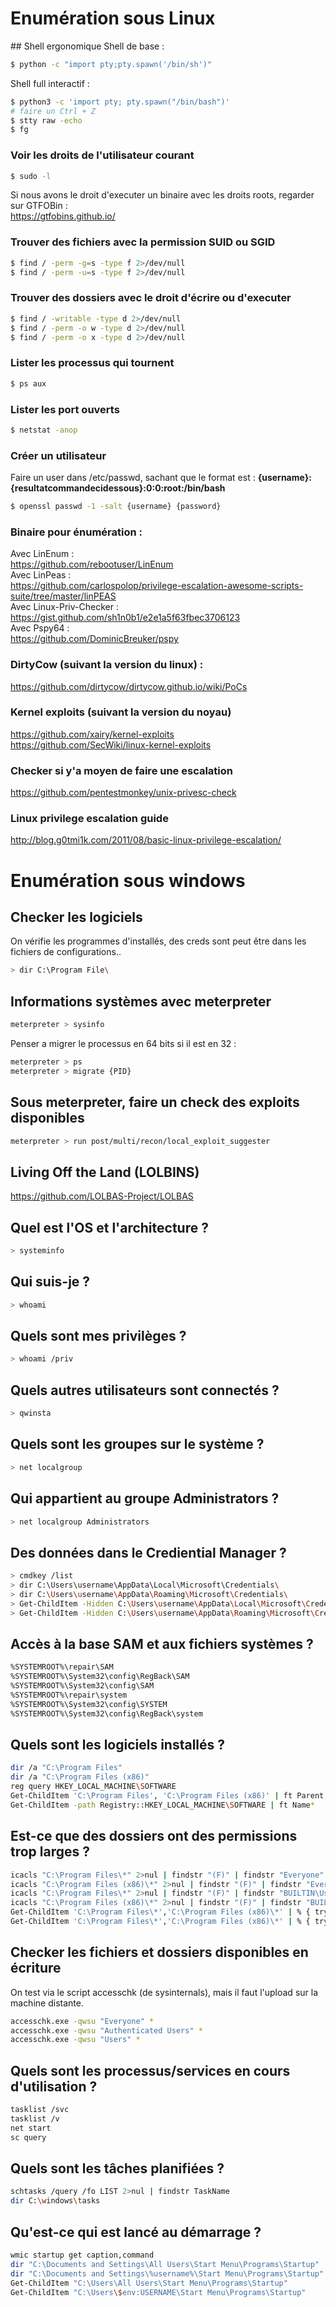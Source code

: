 # Enumération sous Linux

## Shell ergonomique
Shell de base :
```bash
$ python -c "import pty;pty.spawn('/bin/sh')"
```
Shell full interactif :
```bash
$ python3 -c 'import pty; pty.spawn("/bin/bash")'
# faire un Ctrl + Z
$ stty raw -echo
$ fg
```

### Voir les droits de l'utilisateur courant 
```bash
$ sudo -l
```
Si nous avons le droit d'executer un binaire avec les droits roots, regarder sur GTFOBin :</br>
<https://gtfobins.github.io/></br>

### Trouver des fichiers avec la permission SUID ou SGID
```bash
$ find / -perm -g=s -type f 2>/dev/null
$ find / -perm -u=s -type f 2>/dev/null
```

### Trouver des dossiers avec le droit d'écrire ou d'executer
```bash
$ find / -writable -type d 2>/dev/null
$ find / -perm -o w -type d 2>/dev/null
$ find / -perm -o x -type d 2>/dev/null
``` 

### Lister les processus qui tournent
```bash
$ ps aux
```

### Lister les port ouverts
```bash
$ netstat -anop
```

### Créer un utilisateur
Faire un user dans /etc/passwd, sachant que le format est : **{username}:{resultatcommandecidessous}:0:0:root:/bin/bash**
```bash
$ openssl passwd -1 -salt {username} {password}
```

### Binaire pour énumération :
Avec LinEnum :</br>
<https://github.com/rebootuser/LinEnum></br>
Avec LinPeas :</br>
<https://github.com/carlospolop/privilege-escalation-awesome-scripts-suite/tree/master/linPEAS></br>
Avec Linux-Priv-Checker :</br>
<https://gist.github.com/sh1n0b1/e2e1a5f63fbec3706123></br>
Avec Pspy64 :</br>
<https://github.com/DominicBreuker/pspy></br>

### DirtyCow (suivant la version du linux) :
<https://github.com/dirtycow/dirtycow.github.io/wiki/PoCs></br>

### Kernel exploits (suivant la version du noyau)
<https://github.com/xairy/kernel-exploits></br>
<https://github.com/SecWiki/linux-kernel-exploits></br>

### Checker si y'a moyen de faire une escalation
<https://github.com/pentestmonkey/unix-privesc-check></br>

### Linux privilege escalation guide
<http://blog.g0tmi1k.com/2011/08/basic-linux-privilege-escalation/></br>

# Enumération sous windows

## Checker les logiciels
On vérifie les programmes d'installés, des creds sont peut être dans les fichiers de configurations..
```bash
> dir C:\Program File\
```

## Informations systèmes avec meterpreter
```bash
meterpreter > sysinfo
```
Penser a migrer le processus en 64 bits si il est en 32 :
```bash
meterpreter > ps
meterpreter > migrate {PID}
```

## Sous meterpreter, faire un check des exploits disponibles 
```bash
meterpreter > run post/multi/recon/local_exploit_suggester
```

## Living Off the Land (LOLBINS)
<https://github.com/LOLBAS-Project/LOLBAS></br>

## Quel est l'OS et l'architecture ?
```bash
> systeminfo
```

## Qui suis-je ?
```bash
> whoami
```

## Quels sont mes privilèges ?
```bash
> whoami /priv
```

## Quels autres utilisateurs sont connectés ?
```bash
> qwinsta
```

## Quels sont les groupes sur le système ?
```bash
> net localgroup
```

## Qui appartient au groupe Administrators ?
```bash
> net localgroup Administrators
```

## Des données dans le Crediential Manager ?
```bash
> cmdkey /list
> dir C:\Users\username\AppData\Local\Microsoft\Credentials\
> dir C:\Users\username\AppData\Roaming\Microsoft\Credentials\
> Get-ChildItem -Hidden C:\Users\username\AppData\Local\Microsoft\Credentials\
> Get-ChildItem -Hidden C:\Users\username\AppData\Roaming\Microsoft\Credentials\
```

## Accès à la base SAM et aux fichiers systèmes ?
```bash
%SYSTEMROOT%\repair\SAM
%SYSTEMROOT%\System32\config\RegBack\SAM
%SYSTEMROOT%\System32\config\SAM
%SYSTEMROOT%\repair\system
%SYSTEMROOT%\System32\config\SYSTEM
%SYSTEMROOT%\System32\config\RegBack\system
```

## Quels sont les logiciels installés ?
```bash
dir /a "C:\Program Files"
dir /a "C:\Program Files (x86)"
reg query HKEY_LOCAL_MACHINE\SOFTWARE
Get-ChildItem 'C:\Program Files', 'C:\Program Files (x86)' | ft Parent,Name,LastWriteTime
Get-ChildItem -path Registry::HKEY_LOCAL_MACHINE\SOFTWARE | ft Name*
```

## Est-ce que des dossiers ont des permissions trop larges ?
```bash
icacls "C:\Program Files\*" 2>nul | findstr "(F)" | findstr "Everyone"
icacls "C:\Program Files (x86)\*" 2>nul | findstr "(F)" | findstr "Everyone"
icacls "C:\Program Files\*" 2>nul | findstr "(F)" | findstr "BUILTIN\Users"
icacls "C:\Program Files (x86)\*" 2>nul | findstr "(F)" | findstr "BUILTIN\Users" 
Get-ChildItem 'C:\Program Files\*','C:\Program Files (x86)\*' | % { try { Get-Acl $_ -EA SilentlyContinue | Where {($_.Access|select -ExpandProperty IdentityReference) -match 'Everyone'} } catch {}} 
Get-ChildItem 'C:\Program Files\*','C:\Program Files (x86)\*' | % { try { Get-Acl $_ -EA SilentlyContinue | Where {($_.Access|select -ExpandProperty IdentityReference) -match 'BUILTIN\Users'} } catch {}} 
```

## Checker les fichiers et dossiers disponibles en écriture
On test via le script accesschk (de sysinternals), mais il faut l'upload sur la machine distante.
```bash
accesschk.exe -qwsu "Everyone" *
accesschk.exe -qwsu "Authenticated Users" *
accesschk.exe -qwsu "Users" *
```

## Quels sont les processus/services en cours d'utilisation ?
```bash
tasklist /svc
tasklist /v
net start
sc query
```

## Quels sont les tâches planifiées ?
```bash
schtasks /query /fo LIST 2>nul | findstr TaskName
dir C:\windows\tasks
```

## Qu'est-ce qui est lancé au démarrage ?
```bash
wmic startup get caption,command
dir "C:\Documents and Settings\All Users\Start Menu\Programs\Startup"
dir "C:\Documents and Settings\%username%\Start Menu\Programs\Startup"
Get-ChildItem "C:\Users\All Users\Start Menu\Programs\Startup"
Get-ChildItem "C:\Users\$env:USERNAME\Start Menu\Programs\Startup"
```